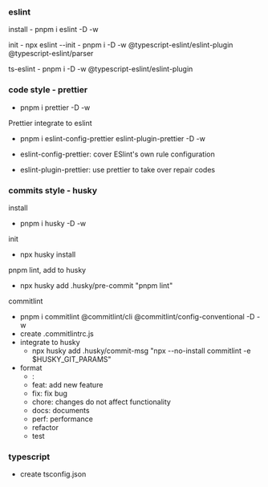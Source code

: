 
### eslint
install
    - pnpm i eslint -D -w

init
    - npx eslint --init
    - pnpm i -D -w @typescript-eslint/eslint-plugin @typescript-eslint/parser

ts-eslint
    - pnpm i -D -w @typescript-eslint/eslint-plugin
  
### code style - prettier
- pnpm i prettier -D -w

Prettier integrate to eslint
- pnpm i eslint-config-prettier eslint-plugin-prettier -D -w

- eslint-config-prettier: cover ESlint's own rule configuration
- eslint-plugin-prettier: use prettier to take over repair codes

### commits style - husky
install
- pnpm i husky -D -w

init
- npx husky install

pnpm lint, add to husky
- npx husky add .husky/pre-commit "pnpm lint"

commitlint
- pnpm i commitlint @commitlint/cli @commitlint/config-conventional -D -w
- create .commitlintrc.js
- integrate to husky
  - npx husky add .husky/commit-msg "npx --no-install commitlint -e $HUSKY_GIT_PARAMS"
- format
  - <type>: <subject>
  - feat: add new feature
  - fix: fix bug
  - chore: changes do not affect functionality
  - docs: documents
  - perf: performance
  - refactor
  - test

### typescript
- create tsconfig.json